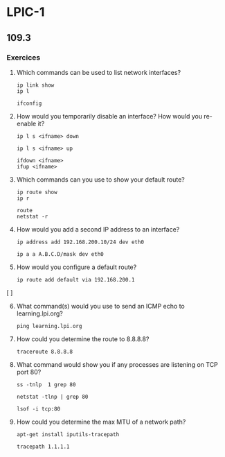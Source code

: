 # LPIC-1


## 109.3

### Exercices

1. Which commands can be used to list network interfaces?
   ```
   ip link show
   ip l 
   
   ifconfig
   ```
2. How would you temporarily disable an interface? How would you re-enable it?
   ```
   ip l s <ifname> down
   
   ip l s <ifname> up
   ```
   ```
   ifdown <ifname>
   ifup <ifname>
   ```

3. Which commands can you use to show your default route?
   ```
   ip route show
   ip r
   
   route 
   netstat -r 
   ```

4. How would you add a second IP address to an interface?
   ```
   ip address add 192.168.200.10/24 dev eth0
   
   ip a a A.B.C.D/mask dev eth0
   ```

5. How would you configure a default route?
   ```
   ip route add default via 192.168.200.1
   ``` 

[ ]

6. What command(s) would you use to send an ICMP echo to learning.lpi.org?
   ```
   ping learning.lpi.org
   ```

7. How could you determine the route to 8.8.8.8?
   ```
   traceroute 8.8.8.8
   ```

8. What command would show you if any processes are listening on TCP port 80?
   ```
   ss -tnlp  1 grep 80
   ```
   ```
   netstat -tlnp | grep 80
   ```
   ```
   lsof -i tcp:80
   ```
   
9. How could you determine the max MTU of a network path?
   ```
   apt-get install iputils-tracepath
   
   tracepath 1.1.1.1
   ```
